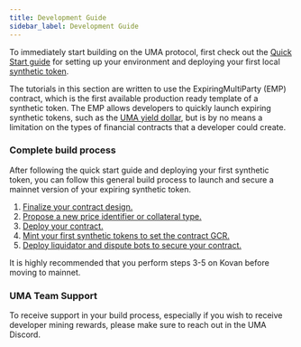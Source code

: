 ```yaml
---
title: Development Guide
sidebar_label: Development Guide
---
```


To immediately start building on the UMA protocol, first check out the [Quick Start guide](/developers/setup) for setting up your environment and deploying your first local [synthetic token](/build-walkthrough/mint-locally).


The tutorials in this section are written to use the ExpiringMultiParty (EMP) contract, which is the first available production ready template of a synthetic token. The EMP allows developers to quickly launch expiring synthetic tokens, such as the [UMA yield dollar](/users/mint-farm-yusd), but is by no means a limitation on the types of financial contracts that a developer could create.


### Complete build process

After following the quick start guide and deploying your first synthetic token, you can follow this general build process to launch and secure a mainnet version of your expiring synthetic token.

1. [Finalize your contract design.](/synthetic-tokens/what-are-synthetic-assets)
2. [Propose a new price identifier or collateral type.](/uma-tokenholders/adding-price-id)
3. [Deploy your contract.](/developers/emp-deployment)
4. [Mint your first synthetic tokens to set the contract GCR.](/build-walkthrough/minting-etherscan)
5. [Deploy liquidator and dispute bots to secure your contract.](/developers/bots)

It is highly recommended that you perform steps 3-5 on Kovan before moving to mainnet.

### UMA Team Support

To receive support in your build process, especially if you wish to receive developer mining rewards, please make sure to reach out in the UMA Discord.

